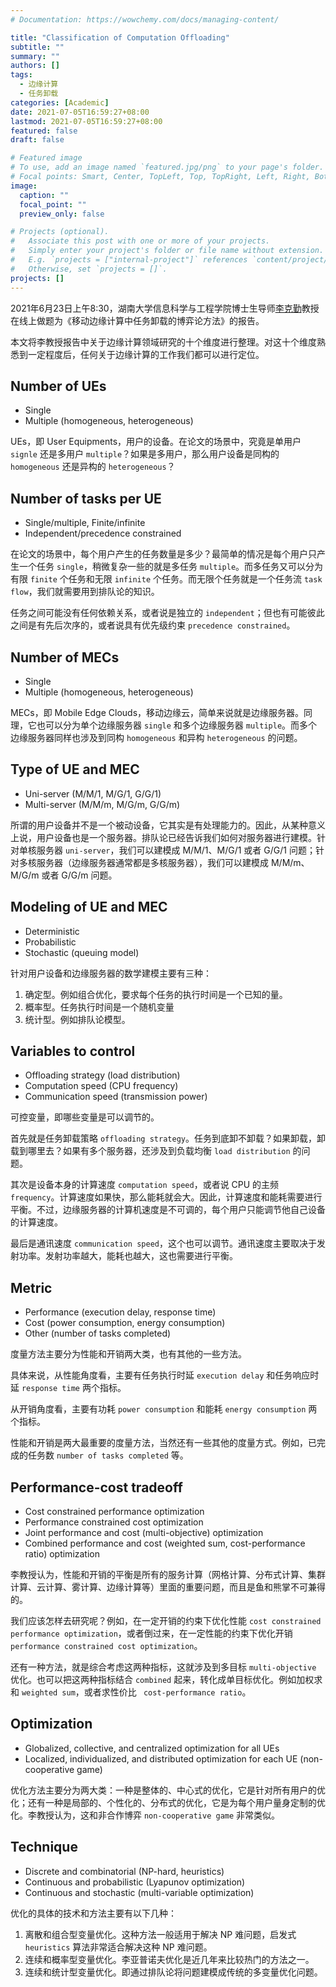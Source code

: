 ```yaml
---
# Documentation: https://wowchemy.com/docs/managing-content/

title: "Classification of Computation Offloading"
subtitle: ""
summary: ""
authors: []
tags:
  - 边缘计算
  - 任务卸载
categories: [Academic]
date: 2021-07-05T16:59:27+08:00
lastmod: 2021-07-05T16:59:27+08:00
featured: false
draft: false

# Featured image
# To use, add an image named `featured.jpg/png` to your page's folder.
# Focal points: Smart, Center, TopLeft, Top, TopRight, Left, Right, BottomLeft, Bottom, BottomRight.
image:
  caption: ""
  focal_point: ""
  preview_only: false

# Projects (optional).
#   Associate this post with one or more of your projects.
#   Simply enter your project's folder or file name without extension.
#   E.g. `projects = ["internal-project"]` references `content/project/deep-learning/index.md`.
#   Otherwise, set `projects = []`.
projects: []
---
```


2021年6月23日上午8:30，湖南大学信息科学与工程学院博士生导师[李克勤](http://csee.hnu.edu.cn/people/likeqin)教授在线上做题为《移动边缘计算中任务卸载的博弈论方法》的报告。

本文将李教授报告中关于边缘计算领域研究的十个维度进行整理。对这十个维度熟悉到一定程度后，任何关于边缘计算的工作我们都可以进行定位。

<!--more-->

## Number of UEs

- Single
- Multiple (homogeneous, heterogeneous)

UEs，即 User Equipments，用户的设备。在论文的场景中，究竟是单用户 `signle` 还是多用户 `multiple`？如果是多用户，那么用户设备是同构的 `homogeneous` 还是异构的 `heterogeneous`？

## Number of tasks per UE

- Single/multiple, Finite/infinite
- Independent/precedence constrained

在论文的场景中，每个用户产生的任务数量是多少？最简单的情况是每个用户只产生一个任务 `single`，稍微复杂一些的就是多任务 `multiple`。而多任务又可以分为有限 `finite` 个任务和无限 `infinite` 个任务。而无限个任务就是一个任务流 `task flow`，我们就需要用到排队论的知识。

任务之间可能没有任何依赖关系，或者说是独立的 `independent`；但也有可能彼此之间是有先后次序的，或者说具有优先级约束 `precedence constrained`。

## Number of MECs

- Single
- Multiple (homogeneous, heterogeneous)

MECs，即 Mobile Edge Clouds，移动边缘云，简单来说就是边缘服务器。同理，它也可以分为单个边缘服务器 `single` 和多个边缘服务器 `multiple`。而多个边缘服务器同样也涉及到同构 `homogeneous` 和异构 `heterogeneous` 的问题。

## Type of UE and MEC

- Uni-server (M/M/1, M/G/1, G/G/1)
- Multi-server (M/M/m, M/G/m, G/G/m)

所谓的用户设备并不是一个被动设备，它其实是有处理能力的。因此，从某种意义上说，用户设备也是一个服务器。排队论已经告诉我们如何对服务器进行建模。针对单核服务器 `uni-server`，我们可以建模成 M/M/1、M/G/1 或者 G/G/1 问题；针对多核服务器（边缘服务器通常都是多核服务器），我们可以建模成 M/M/m、M/G/m 或者 G/G/m 问题。

## Modeling of UE and MEC

- Deterministic
- Probabilistic
- Stochastic (queuing model)

针对用户设备和边缘服务器的数学建模主要有三种：

1. 确定型。例如组合优化，要求每个任务的执行时间是一个已知的量。
2. 概率型。任务执行时间是一个随机变量
3. 统计型。例如排队论模型。

## Variables to control

- Offloading strategy (load distribution)
- Computation speed (CPU frequency)
- Communication speed (transmission power)

可控变量，即哪些变量是可以调节的。

首先就是任务卸载策略 `offloading strategy`。任务到底卸不卸载？如果卸载，卸载到哪里去？如果有多个服务器，还涉及到负载均衡 `load distribution` 的问题。

其次是设备本身的计算速度 `computation speed`，或者说 CPU 的主频 `frequency`。计算速度如果快，那么能耗就会大。因此，计算速度和能耗需要进行平衡。不过，边缘服务器的计算机速度是不可调的，每个用户只能调节他自己设备的计算速度。

最后是通讯速度 `communication speed`，这个也可以调节。通讯速度主要取决于发射功率。发射功率越大，能耗也越大，这也需要进行平衡。

## Metric

- Performance (execution delay, response time)
- Cost (power consumption, energy consumption)
- Other (number of tasks completed)

度量方法主要分为性能和开销两大类，也有其他的一些方法。

具体来说，从性能角度看，主要有任务执行时延 `execution delay` 和任务响应时延 `response time` 两个指标。

从开销角度看，主要有功耗 `power consumption` 和能耗 `energy consumption` 两个指标。

性能和开销是两大最重要的度量方法，当然还有一些其他的度量方式。例如，已完成的任务数 `number of tasks completed` 等。

## Performance-cost tradeoff

- Cost constrained performance optimization
- Performance constrained cost optimization
- Joint performance and cost (multi-objective) optimization
- Combined performance and cost (weighted sum, cost-performance ratio) optimization

李教授认为，性能和开销的平衡是所有的服务计算（网格计算、分布式计算、集群计算、云计算、雾计算、边缘计算等）里面的重要问题，而且是鱼和熊掌不可兼得的。

我们应该怎样去研究呢？例如，在一定开销的约束下优化性能 `cost constrained performance optimization`，或者倒过来，在一定性能的约束下优化开销 `performance constrained cost optimization`。

还有一种方法，就是综合考虑这两种指标，这就涉及到多目标 `multi-objective` 优化。也可以把这两种指标结合 `combined` 起来，转化成单目标优化。例如加权求和 `weighted sum`，或者求性价比 ` cost-performance ratio`。

## Optimization

- Globalized, collective, and centralized optimization for all UEs
- Localized, individualized, and distributed optimization for each UE (non-cooperative game)

优化方法主要分为两大类：一种是整体的、中心式的优化，它是针对所有用户的优化；还有一种是局部的、个性化的、分布式的优化，它是为每个用户量身定制的优化。李教授认为，这和非合作博弈 `non-cooperative game` 非常类似。

## Technique

- Discrete and combinatorial (NP-hard, heuristics)
- Continuous and probabilistic (Lyapunov optimization)
- Continuous and stochastic (multi-variable optimization)

优化的具体的技术和方法主要有以下几种：

1. 离散和组合型变量优化。这种方法一般适用于解决 NP 难问题，启发式 `heuristics` 算法非常适合解决这种 NP 难问题。
2. 连续和概率型变量优化。李亚普诺夫优化是近几年来比较热门的方法之一。
3. 连续和统计型变量优化。即通过排队论将问题建模成传统的多变量优化问题。